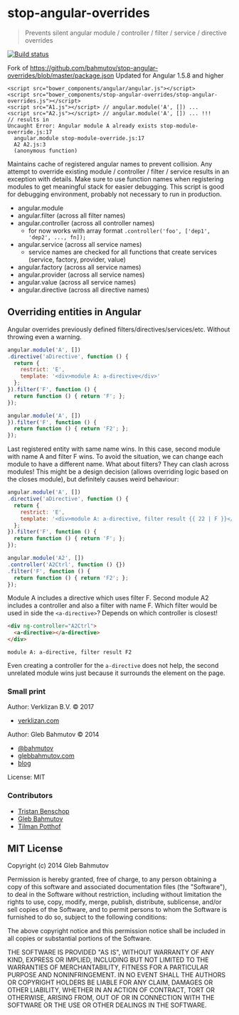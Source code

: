 # stop-angular-overrides

> Prevents silent angular module / controller / filter / service / directive overrides

[![Build status][stop-angular-overrides-ci-image] ][stop-angular-overrides-ci-url]

Fork of https://github.com/bahmutov/stop-angular-overrides/blob/master/package.json
Updated for Angular 1.5.8 and higher

```
<script src="bower_components/angular/angular.js"></script>
<script src="bower_components/stop-angular-overrides/stop-angular-overrides.js"></script>
<script src="A1.js"></script> // angular.module('A', []) ...
<script src="A2.js"></script> // angular.module('A', []) ... !!!
// results in
Uncaught Error: Angular module A already exists stop-module-override.js:17
  angular.module stop-module-override.js:17
  A2 A2.js:3
  (anonymous function)
```


Maintains cache of registered angular names
to prevent collision. Any attempt to override existing module / controller / filter / service
results in an exception with details. Make sure to use function names when
registering modules to get meaningful stack for easier debugging.
This script is good for debugging environment, probably not necessary to run
in production.

* angular.module
* angular.filter (across all filter names)
* angular.controller (across all controller names)
  * for now works with array format `.controller('foo', ['dep1', 'dep2', ..., fn]);`
* angular.service (across all service names)
  * service names are checked for all functions that create services (service, factory, provider, value)
* angular.factory (across all service names)
* angular.provider (across all service names)
* angular.value (across all service names)
* angular.directive (across all directive names)

## Overriding entities in Angular

Angular overrides previously defined filters/directives/services/etc. Without throwing even a warning.

```js
angular.module('A', [])
.directive('aDirective', function () {
  return {
    restrict: 'E',
    template: '<div>module A: a-directive</div>'
  };
}).filter('F', function () {
  return function () { return 'F'; };
});

angular.module('A', [])
}).filter('F', function () {
  return function () { return 'F2'; };
});
```

Last registered entity with same name wins. In this case, second module with
name A and filter F wins. To avoid the situation, we can change each module to
have a different name. What about filters? They can clash across modules!
This might be a design decision (allows overriding logic based on the closes module),
but definitely causes weird behaviour:

```js
angular.module('A', [])
.directive('aDirective', function () {
  return {
    restrict: 'E',
    template: '<div>module A: a-directive, filter result {{ 22 | F }}</div>'
  };
}).filter('F', function () {
  return function () { return 'F'; };
});

angular.module('A2', [])
.controller('A2Ctrl', function () {})
.filter('F', function () {
  return function () { return 'F2'; };
});
```

Module A includes a directive which uses filter F. Second module A2
includes a controller and also a filter with name F. Which filter would be
used in side the `<a-directive>`? Depends on which controller is closest!

```html
<div ng-controller="A2Ctrl">
  <a-directive></a-directive>
</div>
```

`module A: a-directive, filter result F2`

Even creating a controller for the `a-directive` does not help, the second
unrelated module wins just because it surrounds the element on the page.

### Small print

Author: Verklizan B.V. &copy; 2017

* [verklizan.com](http://verklizan.com)

Author: Gleb Bahmutov &copy; 2014

* [@bahmutov](https://twitter.com/bahmutov)
* [glebbahmutov.com](http://glebbahmutov.com)
* [blog](http://glebbahmutov.com/blog/)

License: MIT

### Contributors

* [Tristan Benschop](https://github.com/TristanBenschop)
* [Gleb Bahmutov](https://github.com/bahmutov)
* [Tilman Potthof](https://github.com/tilmanpotthof)

## MIT License

Copyright (c) 2014 Gleb Bahmutov

Permission is hereby granted, free of charge, to any person
obtaining a copy of this software and associated documentation
files (the "Software"), to deal in the Software without
restriction, including without limitation the rights to use,
copy, modify, merge, publish, distribute, sublicense, and/or sell
copies of the Software, and to permit persons to whom the
Software is furnished to do so, subject to the following
conditions:

The above copyright notice and this permission notice shall be
included in all copies or substantial portions of the Software.

THE SOFTWARE IS PROVIDED "AS IS", WITHOUT WARRANTY OF ANY KIND,
EXPRESS OR IMPLIED, INCLUDING BUT NOT LIMITED TO THE WARRANTIES
OF MERCHANTABILITY, FITNESS FOR A PARTICULAR PURPOSE AND
NONINFRINGEMENT. IN NO EVENT SHALL THE AUTHORS OR COPYRIGHT
HOLDERS BE LIABLE FOR ANY CLAIM, DAMAGES OR OTHER LIABILITY,
WHETHER IN AN ACTION OF CONTRACT, TORT OR OTHERWISE, ARISING
FROM, OUT OF OR IN CONNECTION WITH THE SOFTWARE OR THE USE OR
OTHER DEALINGS IN THE SOFTWARE.

[stop-angular-overrides-ci-image]: https://travis-ci.org/Verklizan/stop-angular-overrides.svg?branch=master
[stop-angular-overrides-ci-url]: https://travis-ci.org/Verklizan/stop-angular-overrides
